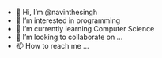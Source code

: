 - 👋 Hi, I’m @navinthesingh
- 👀 I’m interested in programming
- 🌱 I’m currently learning Computer Science
- 💞️ I’m looking to collaborate on ...
- 📫 How to reach me ...

<!---
navinthesingh/navinthesingh is a ✨ special ✨ repository because its `README.md` (this file) appears on your GitHub profile.
You can click the Preview link to take a look at your changes.
--->
